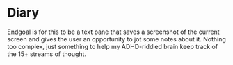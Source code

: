 # Diary

Endgoal is for this to be a text pane that saves a screenshot of the current screen and gives the user an opportunity to jot some notes about it.
Nothing too complex, just something to help my ADHD-riddled brain keep track of the 15+ streams of thought. 